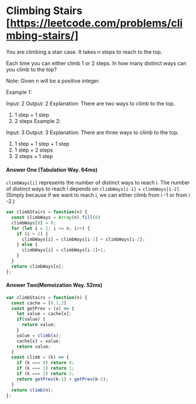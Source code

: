 # Climbing Stairs [https://leetcode.com/problems/climbing-stairs/]
You are climbing a stair case. It takes n steps to reach to the top.

Each time you can either climb 1 or 2 steps. In how many distinct ways can you climb to the top?

Note: Given n will be a positive integer.

Example 1:

Input: 2
Output: 2
Explanation: There are two ways to climb to the top.
1. 1 step + 1 step
2. 2 steps
Example 2:

Input: 3
Output: 3
Explanation: There are three ways to climb to the top.
1. 1 step + 1 step + 1 step
2. 1 step + 2 steps
3. 2 steps + 1 step

#### Answer One (Tabulation Way. 64ms)
`climbWays[i]` represents the number of distinct ways to reach i.
The number of distinct ways to reach i depends on `climbWays[i-1]` + `climbWays[i-2]`. (Simply because if we want to reach i, we can either climb from i -1 or from i -2.)
```javascript
var climbStairs = function(n) {
  const climbWays = Array(n).fill(0)
  climbWays[0] = 0;
  for (let i = 1; i <= n; i++) {
    if (i > 2) {
      climbWays[i] = climbWays[i-1] + climbWays[i-2];
    } else {
      climbWays[i] = climbWays[i-1]+1;
    }
  }
  return climbWays[n];
};
```

#### Answer Two(Memoization Way. 52ms)
```javascript
var climbStairs = function(n) {
  const cache = [0,1,2]
  const getPrev = (x) => {
    let value = cache[x];
    if(value) {
      return value;
    }
    value = climb(x);
    cache[x] = value;
    return value;
  }
  const climb = (k) => {
    if (k === 0) return 0;
    if (k === 1) return 1;
    if (k === 2) return 2;
    return getPrev(k-1) + getPrev(k-2);
  }
  return climb(n);
};
```